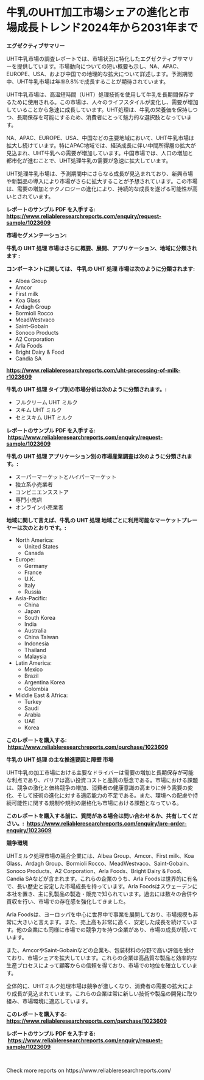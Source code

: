 <p><h1>牛乳のUHT加工市場シェアの進化と市場成長トレンド2024年から2031年まで</h1></p><p><strong>エグゼクティブサマリー</strong></p>
<p><p>UHT牛乳市場の調査レポートでは、市場状況に特化したエグゼクティブサマリーを提供しています。市場動向についての短い概要も示し、NA、APAC、EUROPE、USA、および中国での地理的な拡大について詳述します。予測期間中、UHT牛乳市場は年率9.8%で成長することが期待されています。</p><p>UHT牛乳市場は、高温短時間（UHT）処理技術を使用して牛乳を長期間保存するために使用される。この市場は、人々のライフスタイルが変化し、需要が増加していることから急速に成長しています。UHT処理は、牛乳の栄養価を保持しつつ、長期保存を可能にするため、消費者にとって魅力的な選択肢となっています。</p><p>NA、APAC、EUROPE、USA、中国などの主要地域において、UHT牛乳市場は拡大し続けています。特にAPAC地域では、経済成長に伴い中間所得層の拡大が見込まれ、UHT牛乳への需要が増加しています。中国市場では、人口の増加と都市化が進むことで、UHT処理牛乳の需要が急速に拡大しています。</p><p>UHT処理牛乳市場は、予測期間中にさらなる成長が見込まれており、新興市場や新製品の導入により市場がさらに拡大することが予想されています。この市場は、需要の増加とテクノロジーの進化により、持続的な成長を遂げる可能性が高いとされています。</p></p>
<p><strong>レポートのサンプル PDF を入手する: <a href="https://www.reliableresearchreports.com/enquiry/request-sample/1023609">https://www.reliableresearchreports.com/enquiry/request-sample/1023609</a></strong></p>
<p><strong>市場セグメンテーション:</strong></p>
<p><strong> 牛乳の UHT 処理 市場はさらに概要、展開、アプリケーション、地域に分類されます :</strong></p>
<p><strong>コンポーネントに関しては、 牛乳の UHT 処理 市場は次のように分類されます: &nbsp;</strong></p>
<p><ul><li>Albea Group</li><li>Amcor</li><li>First milk</li><li>Koa Glass</li><li>Ardagh Group</li><li>Bormioli Rocco</li><li>MeadWestvaco</li><li>Saint-Gobain</li><li>Sonoco Products</li><li>A2 Corporation</li><li>Arla Foods</li><li>Bright Dairy & Food</li><li>Candia SA</li></ul></p>
<p><strong><a href="https://www.reliableresearchreports.com/uht-processing-of-milk-r1023609">https://www.reliableresearchreports.com/uht-processing-of-milk-r1023609</a></strong></p>
<p><strong> 牛乳の UHT 処理 タイプ別の市場分析は次のように分類されます。:</strong></p>
<p><ul><li>フルクリーム UHT ミルク</li><li>スキム UHT ミルク</li><li>セミスキム UHT ミルク</li></ul></p>
<p><strong>レポートのサンプル PDF を入手する: &nbsp;<a href="https://www.reliableresearchreports.com/enquiry/request-sample/1023609">https://www.reliableresearchreports.com/enquiry/request-sample/1023609</a></strong></p>
<p><strong> 牛乳の UHT 処理 アプリケーション別の市場産業調査は次のように分類されます。:</strong></p>
<p><ul><li>スーパーマーケットとハイパーマーケット</li><li>独立系小売業者</li><li>コンビニエンスストア</li><li>専門小売店</li><li>オンライン小売業者</li></ul></p>
<p><strong>地域に関して言えば、牛乳の UHT 処理 地域ごとに利用可能なマーケットプレーヤーは次のとおりです。:</strong></p>
<p><ul>
    <li>
        North America:
        <ul>
            <li>United States</li>
            <li>Canada</li>
        </ul>
    </li>
    <li>
        Europe:
        <ul>
            <li>Germany</li>
            <li>France</li>
            <li>U.K.</li>
            <li>Italy</li>
            <li>Russia</li>
        </ul>
    </li>
    <li>
        Asia-Pacific:
        <ul>
            <li>China</li>
            <li>Japan</li>
            <li>South Korea</li>
            <li>India</li>
            <li>Australia</li>
            <li>China Taiwan</li>
            <li>Indonesia</li>
            <li>Thailand</li>
            <li>Malaysia</li>
        </ul>
    </li>
    <li>
        Latin America:
        <ul>
            <li>Mexico</li>
            <li>Brazil</li>
            <li>Argentina Korea</li>
            <li>Colombia</li>
        </ul>
    </li>
    <li>
        Middle East & Africa:
        <ul>
            <li>Turkey</li>
            <li>Saudi</li>
            <li>Arabia</li>
            <li>UAE</li>
            <li>Korea</li>
        </ul>
    </li>
    </ul></p>
<p><strong>このレポートを購入する: &nbsp;<a href="https://www.reliableresearchreports.com/purchase/1023609">https://www.reliableresearchreports.com/purchase/1023609</a></strong></p>
<p><strong>牛乳の UHT 処理 の主な推進要因と障壁 市場</strong></p>
<p><p>UHT牛乳の加工市場における主要なドライバーは需要の増加と長期保存が可能な利点であり、バリアは高い投資コストと品質の懸念である。市場における課題は、競争の激化と価格競争の増加、消費者の健康意識の高まりに伴う需要の変化、そして技術の進化に対する適応能力の不足である。また、環境への配慮や持続可能性に関する規制や規則の厳格化も市場における課題となっている。</p></p>
<p><strong>このレポートを購入する前に、質問がある場合は問い合わせるか、共有してください。:&nbsp; <a href="https://www.reliableresearchreports.com/enquiry/pre-order-enquiry/1023609">https://www.reliableresearchreports.com/enquiry/pre-order-enquiry/1023609</a></strong></p>
<p><strong>競争環境</strong></p>
<p><p>UHTミルク処理市場の競合企業には、Albea Group、Amcor、First milk、Koa Glass、Ardagh Group、Bormioli Rocco、MeadWestvaco、Saint-Gobain、Sonoco Products、A2 Corporation、Arla Foods、Bright Dairy & Food、Candia SAなどが含まれます。これらの企業のうち、Arla Foodsは世界的に有名で、長い歴史と安定した市場成長を持っています。Arla Foodsはスウェーデンに本社を置き、主に乳製品の製造・販売で知られています。過去には数々の合併や買収を行い、市場での存在感を強化してきました。</p><p>Arla Foodsは、ヨーロッパを中心に世界中で事業を展開しており、市場規模も非常に大きいと言えます。また、売上高も非常に高く、安定した成長を続けています。他の企業にも同様に市場での競争力を持つ企業があり、市場の成長が続いています。</p><p>また、AmcorやSaint-Gobainなどの企業も、包装材料の分野で高い評価を受けており、市場シェアを拡大しています。これらの企業は高品質な製品と効率的な生産プロセスによって顧客からの信頼を得ており、市場での地位を確立しています。</p><p>全体的に、UHTミルク処理市場は競争が激しくなり、消費者の需要の拡大により成長が見込まれています。これらの企業は常に新しい技術や製品の開発に取り組み、市場環境に適応しています。</p></p>
<p><strong>このレポートを購入する: &nbsp; <a href="https://www.reliableresearchreports.com/purchase/1023609">https://www.reliableresearchreports.com/purchase/1023609</a></strong></p>
<p><strong>レポートのサンプル PDF を入手する: &nbsp;<a href="https://www.reliableresearchreports.com/enquiry/request-sample/1023609">https://www.reliableresearchreports.com/enquiry/request-sample/1023609</a></strong><strong></strong></p>
<p>&nbsp;</p>
<p>Check more reports on https://www.reliableresearchreports.com/</p>